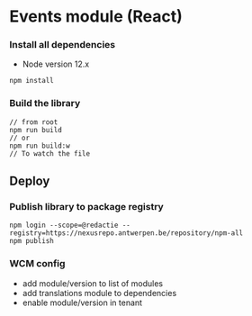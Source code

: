# Events module (React)

### Install all dependencies

-   Node version 12.x

```
npm install
```

### Build the library

```
// from root
npm run build
// or
npm run build:w
// To watch the file
```

## Deploy

### Publish library to package registry

```
npm login --scope=@redactie --registry=https://nexusrepo.antwerpen.be/repository/npm-all
npm publish
```

### WCM config

-   add module/version to list of modules
-   add translations module to dependencies
-   enable module/version in tenant
